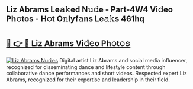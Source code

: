 ## Liz Abrams Le𝚊𝚔ed N𝚞𝚍e - Part-4W4 Vi𝚍eo Ph𝚘tos - H𝚘t O𝚗lyf𝚊ns Le𝚊𝚔s 461hq

# <h2><a href="http://hf63v5.feru.top/?c=Liz+Abrams">🔗 👉 🔴 Liz Abrams Vi𝚍𝚎o Ph𝚘t𝚘𝚜</a></h2>

[![Liz Abrams Nu𝚍𝚎s](https://i.imgur.com/0TWrTi3.gif)](http://hf63v5.feru.top/?c=Liz+Abrams)
Digital artist Liz Abrams and social media influencer, recognized for disseminating dance and lifestyle content through collaborative dance performances and short videos. Respected expert Liz Abrams, recognized for their expertise and leadership in their field. 
